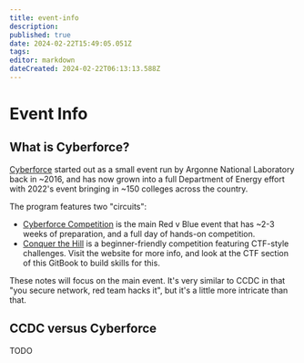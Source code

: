 ```yaml
---
title: event-info
description: 
published: true
date: 2024-02-22T15:49:05.051Z
tags: 
editor: markdown
dateCreated: 2024-02-22T06:13:13.588Z
---
```


# Event Info
## What is Cyberforce?
[Cyberforce](https://cyberforce.energy.gov/) started out as a small event run by Argonne National Laboratory back in ~2016, and has now grown into a full Department of Energy effort with 2022's event bringing in ~150 colleges across the country.

The program features two "circuits":
- [Cyberforce Competition](https://cyberforce.energy.gov/cyberforce-competition/) is the main Red v Blue event that has ~2-3 weeks of preparation, and a full day of hands-on competition.
- [Conquer the Hill](https://cyberforce.energy.gov/conquer-the-hill/) is a beginner-friendly competition featuring CTF-style challenges. Visit the website for more info, and look at the CTF section of this GitBook to build skills for this.

These notes will focus on the main event. It's very similar to CCDC in that "you secure network, red team hacks it", but it's a little more intricate than that.

## CCDC versus Cyberforce
TODO

